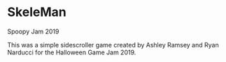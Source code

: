 # SkeleMan
Spoopy Jam 2019

This was a simple sidescroller game created by Ashley Ramsey and Ryan Narducci for the Halloween Game Jam 2019.
